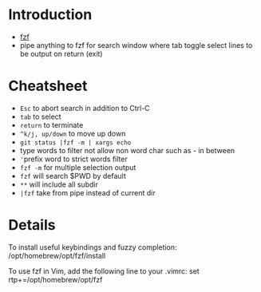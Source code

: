 # Introduction
* [fzf](https://github.com/junegunn/fzf)
* pipe anything to fzf for search window where tab toggle select lines to be output on return (exit)

# Cheatsheet
* `Esc` to  abort search in addition to Ctrl-C
* `tab` to select
* `return` to terminate
* `^k/j, up/down` to move up down 
* `git status |fzf -m | xargs echo`
* type words to filter not allow non word char such as - in between 
* `'`prefix word to strict words filter
* `fzf -m` for multiple selection output
* `fzf` will search $PWD by default
* `**` will include all subdir 
* `|fzf` take from pipe instead of current dir

#  Details
  To install useful keybindings and fuzzy completion:
    /opt/homebrew/opt/fzf/install

  To use fzf in Vim, add the following line to your .vimrc:
    set rtp+=/opt/homebrew/opt/fzf 


